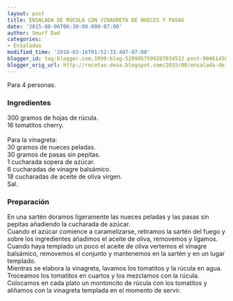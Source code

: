 ```yaml
---
layout: post
title: ENSALADA DE RÚCULA CON VINAGRETA DE NUECES Y PASAS
date: '2015-08-06T06:30:00.000-07:00'
author: Smurf Dad
categories:
- Ensaladas
modified_time: '2016-03-16T01:52:33.407-07:00'
blogger_id: tag:blogger.com,1999:blog-5299957599287034512.post-9046145870140225160
blogger_orig_url: http://recetas-desa.blogspot.com/2015/08/ensalada-de-rucula-con-vinagreta-de.html
---
```


Para 4 personas.<br /><h3>Ingredientes</h3>300 gramos de hojas de rúcula.<br />16 tomatitos cherry.<br /><br />Para la vinagreta:<br />30 gramos de nueces peladas.<br />30 gramos de pasas sin pepitas.<br />1 cucharada sopera de azúcar.<br />6 cucharadas de vinagre balsámico.<br />18 cucharadas de aceite de oliva virgen.<br />Sal.<br /><h3>Preparación</h3>En una sartén doramos ligeramente las nueces peladas y las pasas sin pepitas añadiendo la cucharada de azúcar.<br />Cuando el azúcar comience a caramelizarse, retiramos la sartén del fuego y sobre los ingredientes añadimos el aceite de oliva, removemos y ligamos. Cuando haya templado un poco el aceite de oliva vertemos el vinagre balsámico, removemos el conjunto y mantenemos en la sartén y en un lugar templado.<br />Mientras se elabora la vinagreta, lavamos los tomatitos y la rúcula en agua.<br />Troceamos los tomatitos en cuartos y los mezclamos con la rúcula.<br />Colocamos en cada plato un montoncito de rúcula con los tomatitos y aliñamos con la vinagreta templada en el momento de servir.